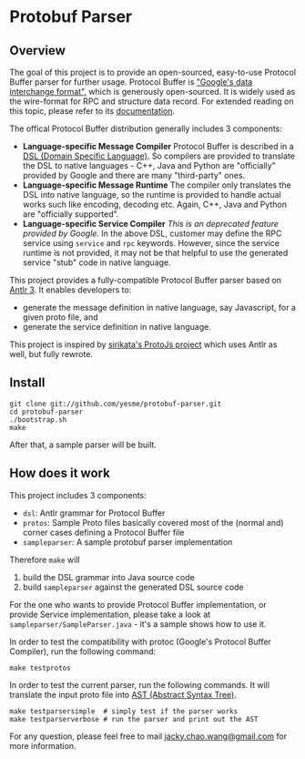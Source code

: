 Protobuf Parser
===============

Overview
--------

The goal of this project is to provide an open-sourced, easy-to-use Protocol Buffer parser for further usage.  Protocol Buffer is ["Google's data interchange format"](http://code.google.com/p/protobuf/), which is generously open-sourced.  It is widely used as the wire-format for RPC and structure data record.  For extended reading on this topic, please refer to its [documentation](https://developers.google.com/protocol-buffers/docs/overview).

The offical Protocol Buffer distribution generally includes 3 components:
- **Language-specific Message Compiler** Protocol Buffer is described in a [DSL (Domain Specific Language)](https://developers.google.com/protocol-buffers/docs/proto).  So compilers are provided to translate the DSL to native languages - C++, Java and Python are "officially" provided by Google and there are many "third-party" ones.
- **Language-specific Message Runtime** The compiler only translates the DSL into native language, so the runtime is provided to handle actual works such like encoding, decoding etc.  Again, C++, Java and Python are "officially supported".
- **Language-specific Service Compiler** _This is an deprecated feature provided by Google._  In the above DSL, customer may define the RPC service using <code>service</code> and <code>rpc</code> keywords.  However, since the service runtime is not provided, it may not be that helpful to use the generated service "stub" code in native language.

This project provides a fully-compatible Protocol Buffer parser based on [Antlr 3](http://antlr.org/).  It enables developers to:
- generate the message definition in native language, say Javascript, for a given proto file, and
- generate the service definition in native language.

This project is inspired by [sirikata's ProtoJs project](https://github.com/sirikata/protojs) which uses Antlr as well, but fully rewrote.

Install
-------

    git clone git://github.com/yesme/protobuf-parser.git
    cd protobuf-parser
    ./bootstrap.sh
    make

After that, a sample parser will be built.

How does it work
----------------

This project includes 3 components:
- <code>dsl</code>: Antlr grammar for Protocol Buffer
- <code>protos</code>: Sample Proto files basically covered most of the (normal and) corner cases defining a Protocol Buffer file
- <code>sampleparser</code>: A sample protobuf parser implementation

Therefore <code>make</code> will
1. build the DSL grammar into Java source code
2. build <code>sampleparser</code> against the generated DSL source code

For the one who wants to provide Protocol Buffer implementation, or provide Service implementation, please take a look at <code>sampleparser/SampleParser.java</code> - it's a sample shows how to use it.

In order to test the compatibility with protoc (Google's Protocol Buffer Compiler), run the following command:

    make testprotos

In order to test the current parser, run the following commands.  It will translate the input proto file into [AST (Abstract Syntax Tree)](http://en.wikipedia.org/wiki/Abstract_syntax_tree).

    make testparsersimple  # simply test if the parser works
    make testparserverbose # run the parser and print out the AST

For any question, please feel free to mail jacky.chao.wang@gmail.com for more information.
